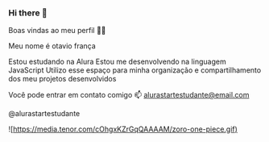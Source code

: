 ### Hi there 👋

Boas vindas ao meu perfil 💙💙

Meu nome é otavio frança

Estou estudando na Alura
Estou me desenvolvendo na linguagem JavaScript
Utilizo esse espaço para minha organização e compartilhamento dos meu projetos desenvolvidos

Você pode entrar em contato comigo 📫
alurastartestudante@email.com

@alurastartestudante

![[https://media.tenor.com/cOhgxKZrGqQAAAAM/zoro-one-piece.gif)](link)
